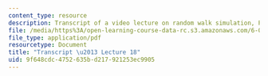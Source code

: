 ```yaml
---
content_type: resource
description: Transcript of a video lecture on random walk simulation, PyLab, and plotting.
file: /media/https%3A/open-learning-course-data-rc.s3.amazonaws.com/6-00-introduction-to-computer-science-and-programming-fall-2008/9f648cdc4752635bd217921253ec9905_6-00F08-L18.pdf
file_type: application/pdf
resourcetype: Document
title: "Transcript \u2013 Lecture 18"
uid: 9f648cdc-4752-635b-d217-921253ec9905
---
```

